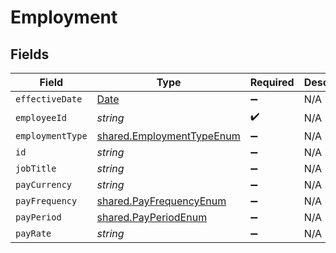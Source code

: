 # Employment


## Fields

| Field                                                                                         | Type                                                                                          | Required                                                                                      | Description                                                                                   |
| --------------------------------------------------------------------------------------------- | --------------------------------------------------------------------------------------------- | --------------------------------------------------------------------------------------------- | --------------------------------------------------------------------------------------------- |
| `effectiveDate`                                                                               | [Date](https://developer.mozilla.org/en-US/docs/Web/JavaScript/Reference/Global_Objects/Date) | :heavy_minus_sign:                                                                            | N/A                                                                                           |
| `employeeId`                                                                                  | *string*                                                                                      | :heavy_check_mark:                                                                            | N/A                                                                                           |
| `employmentType`                                                                              | [shared.EmploymentTypeEnum](../../models/shared/employmenttypeenum.md)                        | :heavy_minus_sign:                                                                            | N/A                                                                                           |
| `id`                                                                                          | *string*                                                                                      | :heavy_minus_sign:                                                                            | N/A                                                                                           |
| `jobTitle`                                                                                    | *string*                                                                                      | :heavy_minus_sign:                                                                            | N/A                                                                                           |
| `payCurrency`                                                                                 | *string*                                                                                      | :heavy_minus_sign:                                                                            | N/A                                                                                           |
| `payFrequency`                                                                                | [shared.PayFrequencyEnum](../../models/shared/payfrequencyenum.md)                            | :heavy_minus_sign:                                                                            | N/A                                                                                           |
| `payPeriod`                                                                                   | [shared.PayPeriodEnum](../../models/shared/payperiodenum.md)                                  | :heavy_minus_sign:                                                                            | N/A                                                                                           |
| `payRate`                                                                                     | *string*                                                                                      | :heavy_minus_sign:                                                                            | N/A                                                                                           |